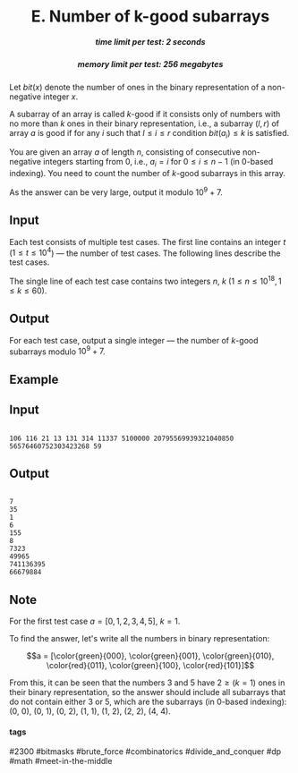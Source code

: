 <h1 style='text-align: center;'> E. Number of k-good subarrays</h1>

<h5 style='text-align: center;'>time limit per test: 2 seconds</h5>
<h5 style='text-align: center;'>memory limit per test: 256 megabytes</h5>

Let $bit(x)$ denote the number of ones in the binary representation of a non-negative integer $x$.

A subarray of an array is called $k$-good if it consists only of numbers with no more than $k$ ones in their binary representation, i.e., a subarray $(l, r)$ of array $a$ is good if for any $i$ such that $l \le i \le r$ condition $bit(a_{i}) \le k$ is satisfied.

You are given an array $a$ of length $n$, consisting of consecutive non-negative integers starting from $0$, i.e., $a_{i} = i$ for $0 \le i \le n - 1$ (in $0$-based indexing). You need to count the number of $k$-good subarrays in this array.

As the answer can be very large, output it modulo $10^{9} + 7$.

## Input

Each test consists of multiple test cases. The first line contains an integer $t$ ($1 \le t \le 10^{4}$) — the number of test cases. The following lines describe the test cases.

The single line of each test case contains two integers $n$, $k$ ($1 \le n \le 10^{18}, 1 \le k \le 60$).

## Output

For each test case, output a single integer — the number of $k$-good subarrays modulo $10^{9} + 7$.

## Example

## Input


```

106 116 21 13 131 314 11337 5100000 20795569939321040850 56576460752303423268 59
```
## Output


```

7
35
1
6
155
8
7323
49965
741136395
66679884

```
## Note

For the first test case $a = [0, 1, 2, 3, 4, 5]$, $k = 1$.

To find the answer, let's write all the numbers in binary representation:

$$a = [\color{green}{000}, \color{green}{001}, \color{green}{010}, \color{red}{011}, \color{green}{100}, \color{red}{101}]$$

From this, it can be seen that the numbers $3$ and $5$ have $2 \ge (k = 1)$ ones in their binary representation, so the answer should include all subarrays that do not contain either $3$ or $5$, which are the subarrays (in $0$-based indexing): ($0$, $0$), ($0$, $1$), ($0$, $2$), ($1$, $1$), ($1$, $2$), ($2$, $2$), ($4$, $4$).



#### tags 

#2300 #bitmasks #brute_force #combinatorics #divide_and_conquer #dp #math #meet-in-the-middle 